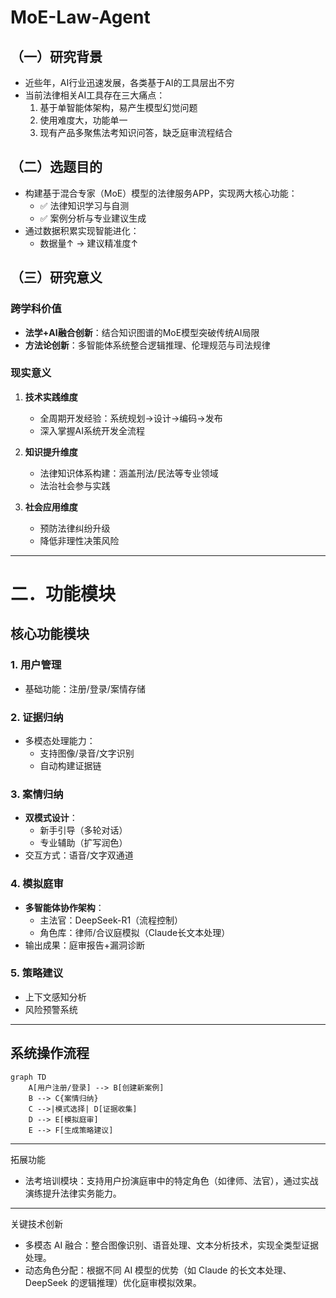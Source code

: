 # MoE-Law-Agent
## （一）研究背景

- 近些年，AI行业迅速发展，各类基于AI的工具层出不穷
- 当前法律相关AI工具存在三大痛点：
  1. 基于单智能体架构，易产生模型幻觉问题
  2. 使用难度大，功能单一
  3. 现有产品多聚焦法考知识问答，缺乏庭审流程结合

## （二）选题目的

- 构建基于混合专家（MoE）模型的法律服务APP，实现两大核心功能：
  - ✅ 法律知识学习与自测
  - ✅ 案例分析与专业建议生成
- 通过数据积累实现智能进化：
  - 数据量↑ → 建议精准度↑

## （三）研究意义

### 跨学科价值
- **法学+AI融合创新**：结合知识图谱的MoE模型突破传统AI局限
- **方法论创新**：多智能体系统整合逻辑推理、伦理规范与司法规律

### 现实意义
1. **技术实践维度**  
   - 全周期开发经验：系统规划→设计→编码→发布
   - 深入掌握AI系统开发全流程

2. **知识提升维度**  
   - 法律知识体系构建：涵盖刑法/民法等专业领域
   - 法治社会参与实践

3. **社会应用维度**  
   - 预防法律纠纷升级
   - 降低非理性决策风险

---

# 二．功能模块

## 核心功能模块

### 1. 用户管理
- 基础功能：注册/登录/案情存储

### 2. 证据归纳
- 多模态处理能力：
  - 支持图像/录音/文字识别
  - 自动构建证据链

### 3. 案情归纳
- **双模式设计**：
  - 新手引导（多轮对话）
  - 专业辅助（扩写润色）
- 交互方式：语音/文字双通道

### 4. 模拟庭审
- **多智能体协作架构**：
  - 主法官：DeepSeek-R1（流程控制）
  - 角色库：律师/合议庭模拟（Claude长文本处理）
- 输出成果：庭审报告+漏洞诊断

### 5. 策略建议
- 上下文感知分析
- 风险预警系统

---

## 系统操作流程

```mermaid
graph TD
    A[用户注册/登录] --> B[创建新案例]
    B --> C{案情归纳}
    C -->|模式选择| D[证据收集]
    D --> E[模拟庭审]
    E --> F[生成策略建议]

```
---
拓展功能
- 法考培训模块：支持用户扮演庭审中的特定角色（如律师、法官），通过实战演练提升法律实务能力。  

---

 关键技术创新  
- 多模态 AI 融合：整合图像识别、语音处理、文本分析技术，实现全类型证据处理。  
- 动态角色分配：根据不同 AI 模型的优势（如 Claude 的长文本处理、DeepSeek 的逻辑推理）优化庭审模拟效果。  


